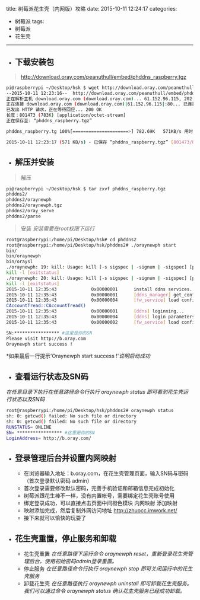 title: 树莓派花生壳（内网版）攻略
date: 2015-10-11 12:24:17
categories: 
- 树莓派
tags: 
- 树莓派
- 花生壳
---
 * ## 下载安装包
 > http://download.oray.com/peanuthull/embed/phddns_raspberry.tgz
 ``` bash
pi@raspberrypi ~/Desktop/hsk $ wget http://download.oray.com/peanuthull/embed/phddns_raspberry.tgz
--2015-10-11 12:23:16--  http://download.oray.com/peanuthull/embed/phddns_raspberry.tgz
正在解析主机 download.oray.com (download.oray.com)... 61.152.96.115, 202.105.21.208
正在连接 download.oray.com (download.oray.com)|61.152.96.115|:80... 已连接。
已发出 HTTP 请求，正在等待回应... 200 OK
长度：801473 (783K) [application/octet-stream]
正在保存至: “phddns_raspberry.tgz”

phddns_raspberry.tg 100%[=====================>] 782.69K   571KB/s 用时 1.4s

2015-10-11 12:23:17 (571 KB/s) - 已保存 “phddns_raspberry.tgz” [801473/801473])

 ```
 * ## 解压并安装
 > 解压	
 ``` bash
pi@raspberrypi ~/Desktop/hsk $ tar zxvf phddns_raspberry.tgz
phddns2/
phddns2/oraynewph
phddns2/oraynewph.tgz
phddns2/oray_serve
phddns2/parse
 ```
 > 安装
 *安装需要在root权限下运行*
 ``` bash
root@raspberrypi:/home/pi/Desktop/hsk# cd phddns2
root@raspberrypi:/home/pi/Desktop/hsk/phddns2# ./oraynewph start
bin/
bin/oraynewph
bin/oraysl
./oraynewph: 19: kill: Usage: kill [-s sigspec | -signum | -sigspec] [pid | job]... or
kill -l [exitstatus]
./oraynewph: 20: kill: Usage: kill [-s sigspec | -signum | -sigspec] [pid | job]... or
kill -l [exitstatus]
2015-10-11 12:35:43             0x00000001      install ddns services...
2015-10-11 12:35:43             0x00000001      [ddns_manager] get_config_account begin
2015-10-11 12:35:43             0x00000004      [fw_service] load config file failed
CAccountTread::CAccountTread()
2015-10-11 12:35:43             0x00000001      [ddns] loginning...
2015-10-11 12:35:43             0x00000004      [ddns] login parameters is invald
2015-10-11 12:35:43             0x00000002      [fw_service] load config file failed

SN:***************** #这里是你的SN
Please visit http://b.oray.com
Oraynewph start success !
 ```
 *如果最后一行提示'Oraynewph start success !'*说明启动成功*
 * ## 查看运行状态及SN码
 *在任意目录下执行在任意路径命令行执行 oraynewph status 即可看到花生壳运行状态以及SN码*
 ``` bash
root@raspberrypi:/home/pi/Desktop/hsk/phddns2# oraynewph status
sh: 0: getcwd() failed: No such file or directory
sh: 0: getcwd() failed: No such file or directory
RUNSTATUS= ONLINE
SN= ***************** #这里是你的SN
LoginAddress= http://b.oray.com/

 ```
* ## 登录管理后台并设置内网映射
	* 在浏览器输入地址：b.oray.com，在花生壳管理页面，输入SN码与密码（首次登录默认密码 admin）
	* 首次登录需要修改默认密码，完善手机验证和邮箱信息完成初始化
	* 树莓派跟花生棒不一样，没有内置帐号，需要绑定花生壳账号使用
	* 绑定登录成功，可以直接点击页面中间橙色模块 内网映射 添加映射
	* 映射添加完成，然后复制外网访问地址 http://zhuocc.imwork.net/
	* 接下来就可以愉快的玩耍了
* ## 花生壳重置，停止服务和卸载
	* 花生壳重置
	*在任意路径下运行命令 oraynewph reset，重新登录花生壳管理后台，使用初始密码admin登录重置。*
	* 停止服务
	*在任意路径命令行执行 oraynewph stop 即可关闭运行中的花生壳服务*
	* 卸载花生壳
	*在任意路径执行 oraynewph uninstall 即可卸载花生壳服务。
	 我们可以通过命令 oraynewph status 确认花生壳服务已经成功卸载。*
	
